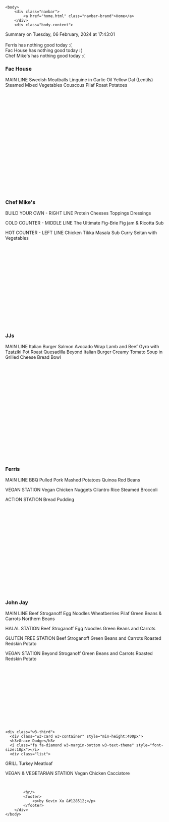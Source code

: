 <!DOCTYPE html>
<html>
    <head>
        <meta charset="UTF-8">
        <title>
Dining Info
</title>
        <link rel="stylesheet" type="text/css" href="/static/dining.css" />
    </head>

    <body>
        <div class="navbar">
            <a href="home.html" class="navbar-brand">Home</a>
        </div>
        <div class="body-content">
            
<div class="summary">
  Summary on Tuesday, 06 February, 2024 at 17:43:01
  <br><br>
  Ferris has nothing good today :(
  <br>
  Fac House has nothing good today :(
  <br>
  Chef Mike's has nothing good today :(
  <br>
</div>
<div class="w3-row-padding w3-center w3-margin-top">
  <div class="w3-third">
    <div class="w3-card w3-container" style="min-height:400px">
    <h3>Fac House</h3>
    <div class="list">
MAIN LINE
Swedish Meatballs
Linguine in Garlic Oil
Yellow Dal (Lentils)
Steamed Mixed Vegetables
Couscous Pilaf
Roast Potatoes
</div>
    <br>
    </div>
  </div>
  <div class="w3-third">
    <div class="w3-card w3-container" style="min-height:400px">
    <h3>Chef Mike's</h3>
    <i class="fa fa-css3 w3-margin-bottom w3-text-theme" style="font-size:10px"></i>
      <div class="list">
BUILD YOUR OWN - RIGHT LINE
Protein
Cheeses
Toppings
Dressings

COLD COUNTER - MIDDLE LINE
The Ultimate Fig-Brie
Fig jam & Ricotta Sub

HOT COUNTER - LEFT LINE
Chicken Tikka Masala Sub
Curry Seitan with Vegetables
</div>
      <br>
    </div>
  </div>
  <div class="w3-third">
    <div class="w3-card w3-container" style="min-height:400px">
    <h3>JJs</h3>
    <i class="fa fa-diamond w3-margin-bottom w3-text-theme" style="font-size:10px"></i>
    <div class="list">
MAIN LINE
Italian Burger
Salmon Avocado Wrap
Lamb and Beef Gyro with Tzatziki
Pot Roast Quesadilla
Beyond Italian Burger
Creamy Tomato Soup in Grilled Cheese Bread Bowl
</div>
    <br>
    </div>
  </div>
</div>
<div class="w3-row-padding w3-center w3-margin-top">
    <div class="w3-third">
      <div class="w3-card w3-container" style="min-height:400px">
      <h3>Ferris</h3>
      <div class="list">
MAIN LINE
BBQ Pulled Pork
Mashed Potatoes
Quinoa
Red Beans

VEGAN STATION
Vegan Chicken Nuggets
Cilantro Rice
Steamed Broccoli

ACTION STATION
Bread Pudding
</div>
      <br>
      </div>
    </div>
    <div class="w3-third">
      <div class="w3-card w3-container" style="min-height:400px">
      <h3>John Jay</h3>
      <i class="fa fa-css3 w3-margin-bottom w3-text-theme" style="font-size:10px"></i>
      <div class="list">
MAIN LINE
Beef Stroganoff
Egg Noodles
Wheatberries Pilaf
Green Beans & Carrots
Northern Beans

HALAL STATION
Beef Stroganoff
Egg Noodles
Green Beans and Carrots

GLUTEN FREE STATION
Beef Stroganoff
Green Beans and Carrots
Roasted Redskin Potato

VEGAN STATION
Beyond Stroganoff
Green Beans and Carrots
Roasted Redskin Potato
</div>
      <br>
      </div>
    </div>
    
    <div class="w3-third">
      <div class="w3-card w3-container" style="min-height:400px">
      <h3>Grace Dodge</h3>
      <i class="fa fa-diamond w3-margin-bottom w3-text-theme" style="font-size:10px"></i>
      <div class="list">
GRILL
Turkey Meatloaf

VEGAN & VEGETARIAN STATION
Vegan Chicken Cacciatore
</div>
      <br>
      </div>
    </div>
</div>



            <hr/>
            <footer>
                <p>by Kevin Xu &#128512;</p>
            </footer>
        </div>
    </body>
</html>